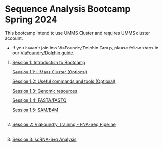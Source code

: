 # Sequence Analysis Bootcamp Spring 2024

This bootcamp intend to use UMMS Cluster and requires UMMS cluster account.

- If you haven't join into ViaFoundry/Dolphin Group, please follow steps in our [ViaFoundry/Dolphin guide](preliminary_steps.md).

1. [Session 1: Introduction to Bootcamp](session1/session1.md)</br>

   [Session 1.1: UMass Cluster (Optional)](session1/session1.2.md)</br>

   [Session 1.2: Useful commands and tools (Optional)](session1/usefull.md)</br>

   [Session 1.3: Genomic resources](session1/genomic_resources.md)</br>

   [Session 1.4: FASTA/FASTQ](session1/fasta_fastq.md)</br>

   [Session 1.5: SAM/BAM](session1/sam_bam.md)</br></br>

2. [Session 2: ViaFoundry Training - RNA-Seq Pipeline](session2/session2.md)</br></br>

3. [Session 3: scRNA-Seq Analysis](session3/demo_single_cell_rna-seq_tutorial.md)</br></br>

<!---
2. [Session 2: RNA-Seq data processing and analysis](session2/session2.md)</br></br>

3. [Session 3: R and R Studio](session3/session3.md)</br></br>

4. [Session 4: ViaFoundry Training - RNA-Seq Pipeline](session4/session4.md)</br></br>

5. [Session 5: Differential expression analysis with DEBrowser](session5/session5.md)</br></br>

--->
